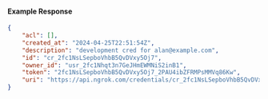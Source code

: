 <!-- Code generated for API Clients. DO NOT EDIT. -->

#### Example Response

```json
{
	"acl": [],
	"created_at": "2024-04-25T22:51:54Z",
	"description": "development cred for alan@example.com",
	"id": "cr_2fc1NsLSepboVhbB5QvDVxy5Oj7",
	"owner_id": "usr_2fc1Nhqt3n7GeJHmEWMNiS2inB1",
	"token": "2fc1NsLSepboVhbB5QvDVxy5Oj7_2PAU4ibZFRMPsMMVq86Kw",
	"uri": "https://api.ngrok.com/credentials/cr_2fc1NsLSepboVhbB5QvDVxy5Oj7"
}
```
